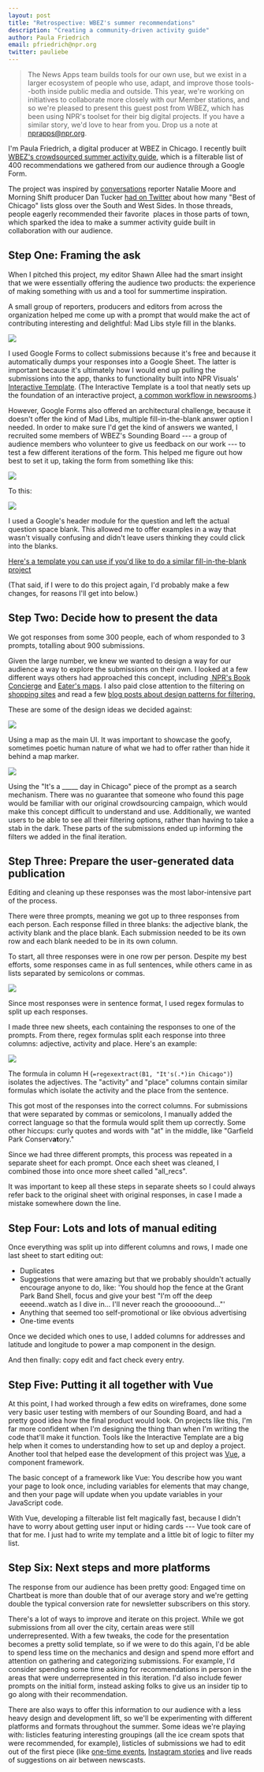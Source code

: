 ```yaml
---
layout: post
title: "Retrospective: WBEZ's summer recommendations"
description: "Creating a community-driven activity guide"
author: Paula Friedrich
email: pfriedrich@npr.org
twitter: pauliebe
---
```


> The News Apps team builds tools for our own use, but we exist in a larger ecosystem of people who use, adapt, and improve those tools--both inside public media and outside. This year, we're working on initiatives to collaborate more closely with our Member stations, and so we're pleased to present this guest post from WBEZ, which has been using NPR's toolset for their big digital projects. If you have a similar story, we'd love to hear from you. Drop us a note at [nprapps@npr.org](mailto:nprapps.npr.org).

I'm Paula Friedrich, a digital producer at WBEZ in Chicago. I recently built [WBEZ's crowdsourced summer activity guide](https://interactive.wbez.org/2019/summer-guide/), which is a filterable list of 400 recommendations we gathered from our audience through a Google Form.

The project was inspired by [conversations](https://twitter.com/natalieymoore/status/1110960981205831683) reporter Natalie Moore and Morning Shift producer Dan Tucker [had on Twitter](https://twitter.com/danielptucker/status/1057336904574754822) about how many "Best of Chicago" lists gloss over the South and West Sides. In those threads, people eagerly recommended their favorite  places in those parts of town, which sparked the idea to make a summer activity guide built in collaboration with our audience.

## Step One: Framing the ask

When I pitched this project, my editor Shawn Allee had the smart insight that we were essentially offering the audience two products: the experience of making something with us and a tool for summertime inspiration.

A small group of reporters, producers and editors from across the organization helped me come up with a prompt that would make the act of contributing interesting and delightful: Mad Libs style fill in the blanks.

![](/img/posts/2019-07-17-wbez/image7.jpg)

I used Google Forms to collect submissions because it's free and because it automatically dumps your responses into a Google Sheet. The latter is important because it's ultimately how I would end up pulling the submissions into the app, thanks to functionality built into NPR Visuals' [Interactive Template](https://github.com/nprapps/interactive-template). (The Interactive Template is a tool that neatly sets up the foundation of an interactive project, [a common workflow in newsrooms](https://newsnerdery.org/resources/template-rigs).)

However, Google Forms also offered an architectural challenge, because it doesn't offer the kind of Mad Libs, multiple fill-in-the-blank answer option I needed. In order to make sure I'd get the kind of answers we wanted, I recruited some members of WBEZ's Sounding Board --- a group of audience members who volunteer to give us feedback on our work --- to test a few different iterations of the form. This helped me figure out how best to set it up, taking the form from something like this:

![](/img/posts/2019-07-17-wbez/image2.jpg)

To this:

![](/img/posts/2019-07-17-wbez/image1.jpg)

I used a Google's header module for the question and left the actual question space blank. This allowed me to offer examples in a way that wasn't visually confusing and didn't leave users thinking they could click into the blanks.

[Here's a template you can use if you'd like to do a similar fill-in-the-blank project](https://docs.google.com/forms/d/1Vpqica4Vce-tXJ6LujTr5uKHFfdmbLqNlb63KO0Fqzo/edit?usp=sharing)

(That said, if I were to do this project again, I'd probably make a few changes, for reasons I'll get into below.)

## Step Two: Decide how to present the data

We got responses from some 300 people, each of whom responded to 3 prompts, totalling about 900 submissions. 

Given the large number, we knew we wanted to design a way for our audience a way to explore the submissions on their own. I looked at a few different ways others had approached this concept, including [ NPR's Book Concierge](https://apps.npr.org/best-books-2018/) and [Eater's maps](https://chicago.eater.com/maps). I also paid close attention to the filtering on [shopping sites](http://madewell.com) and read a few [blog posts about design patterns for filtering.](https://uxdesign.cc/crafting-a-kickass-filtering-ux-beea1798d64b)

These are some of the design ideas we decided against:

![](/img/posts/2019-07-17-wbez/image5.jpg)

Using a map as the main UI. It was important to showcase the goofy, sometimes poetic human nature of what we had to offer rather than hide it behind a map marker.

![](/img/posts/2019-07-17-wbez/image3.jpg)

Using the "It's a \_\_\_\_\_ day in Chicago" piece of the prompt as a search mechanism. There was no guarantee that someone who found this page would be familiar with our original crowdsourcing campaign, which would make this concept difficult to understand and use. Additionally, we wanted users to be able to see all their filtering options, rather than having to take a stab in the dark. These parts of the submissions ended up informing the filters we added in the final iteration.

## Step Three: Prepare the user-generated data publication

Editing and cleaning up these responses was the most labor-intensive part of the process. 

There were three prompts, meaning we got up to three responses from each person. Each response filled in three blanks: the adjective blank, the activity blank and the place blank. Each submission needed to be its own row and each blank needed to be in its own column. 

To start, all three responses were in one row per person. Despite my best efforts, some responses came in as full sentences, while others came in as lists separated by semicolons or commas. 

![](/img/posts/2019-07-17-wbez/image6.jpg)

Since most responses were in sentence format, I used regex formulas to split up each responses. 

I made three new sheets, each containing the responses to one of the prompts. From there, regex formulas split each response into three columns: adjective, activity and place. Here's an example:

![](/img/posts/2019-07-17-wbez/image4.jpg)

The formula in column H (`=regexextract(B1, "It's(.*)in Chicago")`) isolates the adjectives. The "activity" and "place" columns contain similar formulas which isolate the activity and the place from the sentence.

This got most of the responses into the correct columns. For submissions that were separated by commas or semicolons, I manually added the correct language so that the formula would split them up correctly. Some other hiccups: curly quotes and words with "at" in the middle, like "Garfield Park Conserv**at**ory."

Since we had three different prompts, this process was repeated in a separate sheet for each prompt. Once each sheet was cleaned, I combined those into once more sheet called "all_recs".

It was important to keep all these steps in separate sheets so I could always refer back to the original sheet with original responses, in case I made a mistake somewhere down the line.

## Step Four: Lots and lots of manual editing 

Once everything was split up into different columns and rows, I made one last sheet to start editing out:

-   Duplicates
-   Suggestions that were amazing but that we probably shouldn't actually encourage anyone to do, like: 'You should hop the fence at the Grant Park Band Shell, focus and give your best "I'm off the deep eeeend..watch as I dive in... I'll never reach the grooooound..."'
-   Anything that seemed too self-promotional or like obvious advertising
-   One-time events

Once we decided which ones to use, I added columns for addresses and latitude and longitude to power a map component in the design.

And then finally: copy edit and fact check every entry.

## Step Five: Putting it all together with Vue 

At this point, I had worked through a few edits on wireframes, done some very basic user testing with members of our Sounding Board, and had a pretty good idea how the final product would look. On projects like this, I'm far more confident when I'm designing the thing than when I'm writing the code that'll make it function. Tools like the Interactive Template are a big help when it comes to understanding how to set up and deploy a project. Another tool that helped ease the development of this project was [Vue](https://vuejs.org), a component framework.

The basic concept of a framework like Vue: You describe how you want your page to look once, including variables for elements that may change, and then your page will update when you update variables in your JavaScript code.

With Vue, developing a filterable list felt magically fast, because I didn't have to worry about getting user input or hiding cards --- Vue took care of that for me. I just had to write my template and a little bit of logic to filter my list.

## Step Six: Next steps and more platforms

The response from our audience has been pretty good: Engaged time on Chartbeat is more than double that of our average story and we're getting double the typical conversion rate for newsletter subscribers on this story.

There's a lot of ways to improve and iterate on this project. While we got submissions from all over the city, certain areas were still underrepresented. With a few tweaks, the code for the presentation becomes a pretty solid template, so if we were to do this again, I'd be able to spend less time on the mechanics and design and spend more effort and attention on gathering and categorizing submissions. For example, I'd consider spending some time asking for recommendations in person in the areas that were underrepresented in this iteration. I'd also include fewer prompts on the initial form, instead asking folks to give us an insider tip to go along with their recommendation.

There are also ways to offer this information to our audience with a less heavy design and development lift, so we'll be experimenting with different platforms and formats throughout the summer. Some ideas we're playing with: listicles featuring interesting groupings (all the ice cream spots that were recommended, for example), listicles of submissions we had to edit out of the first piece (like [one-time events](https://www.wbez.org/shows/wbez-news/chicago-summer-events-guide-2019/ad7eaeb7-b12b-4338-9815-d617d1ea8173), [Instagram stories](https://www.instagram.com/stories/highlights/18049478383125776/) and live reads of suggestions on air between newscasts.
